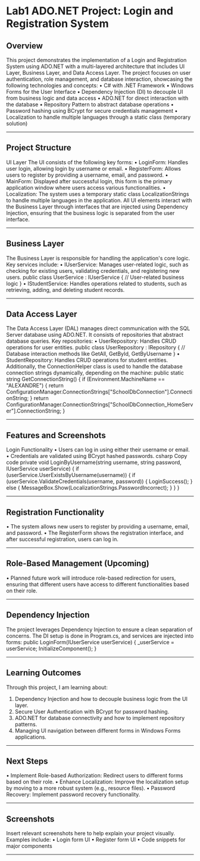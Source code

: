 # Lab1 ADO.NET Project: Login and Registration System
## Overview
This project demonstrates the implementation of a Login and Registration System using ADO.NET with a multi-layered architecture that includes UI Layer, Business Layer, and Data Access Layer. The project focuses on user authentication, role management, and database interaction, showcasing the following technologies and concepts:
•	C# with .NET Framework
•	Windows Forms for the User Interface
•	Dependency Injection (DI) to decouple UI from business logic and data access
•	ADO.NET for direct interaction with the database
•	Repository Pattern to abstract database operations
•	Password hashing using BCrypt for secure credentials management
•	Localization to handle multiple languages through a static class (temporary solution)
________________________________________
## Project Structure
UI Layer
The UI consists of the following key forms:
•	LoginForm: Handles user login, allowing login by username or email.
•	RegisterForm: Allows users to register by providing a username, email, and password.
•	MainForm: Displayed after successful login, this form is the primary application window where users access various functionalities.
•	Localization: The system uses a temporary static class LocalizationStrings to handle multiple languages in the application.
All UI elements interact with the Business Layer through interfaces that are injected using Dependency Injection, ensuring that the business logic is separated from the user interface.
________________________________________



## Business Layer
The Business Layer is responsible for handling the application's core logic. Key services include:
•	IUserService: Manages user-related logic, such as checking for existing users, validating credentials, and registering new users.
public class UserService : IUserService
{
    // User-related business logic
}
•	IStudentService: Handles operations related to students, such as retrieving, adding, and deleting student records.
________________________________________
## Data Access Layer
The Data Access Layer (DAL) manages direct communication with the SQL Server database using ADO.NET. It consists of repositories that abstract database queries.
Key repositories:
•	UserRepository: Handles CRUD operations for user entities.
public class UserRepository : IRepository<User>
{
    // Database interaction methods like GetAll, GetById, GetByUsername
}
•	StudentRepository: Handles CRUD operations for student entities.
Additionally, the ConnectionHelper class is used to handle the database connection strings dynamically, depending on the machine:
public static string GetConnectionString()
{
    if (Environment.MachineName == "ALEXANDRE")
    {
        return ConfigurationManager.ConnectionStrings["SchoolDbConnection"].ConnectionString;
    }
    return ConfigurationManager.ConnectionStrings["SchoolDbConnection_HomeServer"].ConnectionString;
}
________________________________________
## Features and Screenshots
Login Functionality
•	Users can log in using either their username or email.
•	Credentials are validated using BCrypt hashed passwords.
csharp
Copy code
private void LoginByUsername(string username, string password, IUserService userService)
{
    if (userService.UserExistsByUsername(username))
    {
        if (userService.ValidateCredentials(username, password))
        {
            LoginSuccess();
        }
        else
        {
            MessageBox.Show(LocalizationStrings.PasswordIncorrect);
        }
    }
}
________________________________________
## Registration Functionality
•	The system allows new users to register by providing a username, email, and password.
•	The RegisterForm shows the registration interface, and after successful registration, users can log in.
________________________________________
## Role-Based Management (Upcoming)
•	Planned future work will introduce role-based redirection for users, ensuring that different users have access to different functionalities based on their role.
________________________________________
## Dependency Injection
The project leverages Dependency Injection to ensure a clean separation of concerns. The DI setup is done in Program.cs, and services are injected into forms:
public LoginForm(IUserService userService)
{
    _userService = userService;
    InitializeComponent();
}
________________________________________
## Learning Outcomes
Through this project, I am learning about:
1.	Dependency Injection and how to decouple business logic from the UI layer.
2.	Secure User Authentication with BCrypt for password hashing.
3.	ADO.NET for database connectivity and how to implement repository patterns.
4.	Managing UI navigation between different forms in Windows Forms applications.
________________________________________
## Next Steps
•	Implement Role-based Authorization: Redirect users to different forms based on their role.
•	Enhance Localization: Improve the localization setup by moving to a more robust system (e.g., resource files).
•	Password Recovery: Implement password recovery functionality.
________________________________________
## Screenshots
Insert relevant screenshots here to help explain your project visually. Examples include:
•	Login form UI
•	Register form UI
•	Code snippets for major components
________________________________________


